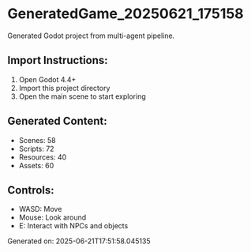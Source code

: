 # GeneratedGame_20250621_175158

Generated Godot project from multi-agent pipeline.

## Import Instructions:
1. Open Godot 4.4+
2. Import this project directory
3. Open the main scene to start exploring

## Generated Content:
- Scenes: 58
- Scripts: 72  
- Resources: 40
- Assets: 60

## Controls:
- WASD: Move
- Mouse: Look around
- E: Interact with NPCs and objects

Generated on: 2025-06-21T17:51:58.045135
